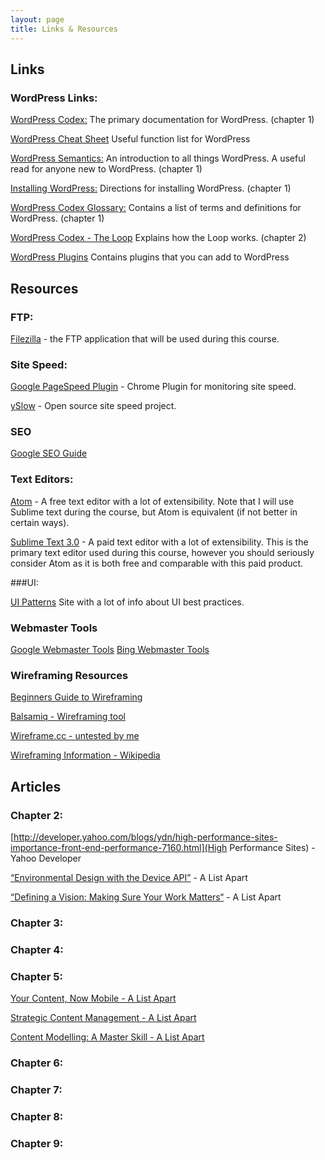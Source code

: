 ```yaml
---
layout: page
title: Links & Resources
---
```


## Links

### WordPress Links:

[WordPress Codex:](https://codex.wordpress.org/)
The primary documentation for WordPress. (chapter 1)

[WordPress Cheat Sheet](http://cdn.tutsplus.com/wp/uploads/legacy/resources/Wordpress-Cheat-Sheet.pdf)
Useful function list for WordPress 

[WordPress Semantics:](https://codex.wordpress.org/WordPress_Semantics)
An introduction to all things WordPress. A useful read for anyone new to WordPress. (chapter 1)

[Installing WordPress:](https://codex.wordpress.org/Installing_WordPress) 
Directions for installing WordPress. (chapter 1)

[WordPress Codex Glossary:](http://codex.wordpress.org/Glossary)
Contains a list of terms and definitions for WordPress. (chapter 1)

[WordPress Codex - The Loop](https://codex.wordpress.org/The_Loop)
Explains how the Loop works. (chapter 2)

[WordPress Plugins](https://wordpress.org/plugins/)
Contains plugins that you can add to WordPress

## Resources

### FTP:

[Filezilla](https://filezilla-project.org/) - the FTP application that will be used during this course.

### Site Speed:

[Google PageSpeed Plugin](https://developers.google.com/speed/pagespeed/) - Chrome Plugin for monitoring site speed.

[ySlow](http://yslow.org/) - Open source site speed project.

### SEO

[Google SEO Guide](http://static.googleusercontent.com/media/www.google.com/en/us/webmasters/docs/search-engine-optimization-starter-guide.pdf)

### Text Editors:

[Atom](https://atom.io/) - A free text editor with a lot of extensibility. Note that I will use Sublime text during the course, but Atom is equivalent (if not better in certain ways).

[Sublime Text 3.0](http://www.sublimetext.com/) - A paid text editor with a lot of extensibility. This is the primary text editor used during this course, however you should seriously consider Atom as it is both free and comparable with this paid product. 

###UI:

[UI Patterns](http://ui-patterns.com/patterns)
Site with a lot of info about UI best practices.

### Webmaster Tools

[Google Webmaster Tools](https://www.google.com/webmasters/tools/)
[Bing Webmaster Tools](http://www.bing.com/toolbox/webmaster)

### Wireframing Resources

[Beginners Guide to Wireframing](http://webdesign.tutsplus.com/tutorials/workflow-tutorials/a-beginners-guide-to-wireframing/)

[Balsamiq - Wireframing tool](https://balsamiq.com/)

[Wireframe.cc - untested by me](https://wireframe.cc/)

[Wireframing Information - Wikipedia](http://en.wikipedia.org/wiki/Website_wireframe)

## Articles

### Chapter 2:

[http://developer.yahoo.com/blogs/ydn/high-performance-sites-importance-front-end-performance-7160.html](High Performance Sites) - Yahoo Developer

[“Environmental Design with the Device API”](http://alistapart.com/article/environmental-design-with-the-device-api) - A List Apart

[“Defining a Vision: Making Sure Your Work Matters“](http://alistapart.com/article/defining-a-vision-making-sure-your-work-matters) - A List Apart

### Chapter 3:



### Chapter 4:



### Chapter 5: 

[Your Content, Now Mobile - A List Apart](http://alistapart.com/article/your-content-now-mobile)

[Strategic Content Management - A List Apart](http://alistapart.com/article/strategic-content-management)

[Content Modelling: A Master Skill - A List Apart](http://alistapart.com/article/content-modelling-a-master-skill)

### Chapter 6:

### Chapter 7:

### Chapter 8:

### Chapter 9:
